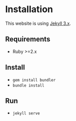 # Installation

This website is using [Jekyll 3.x](https://jekyllrb.com/).

## Requirements

- Ruby >=2.x

## Install

- `gem install bundler`
- `bundle install`

## Run

- `jekyll serve`
